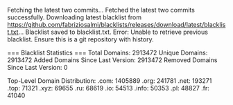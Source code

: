 Fetching the latest two commits...
Fetched the latest two commits successfully.
Downloading latest blacklist from https://github.com/fabriziosalmi/blacklists/releases/download/latest/blacklist.txt...
Blacklist saved to blacklist.txt.
Error: Unable to retrieve previous blacklist. Ensure this is a git repository with history.

=== Blacklist Statistics ===
Total Domains: 2913472
Unique Domains: 2913472
Added Domains Since Last Version: 2913472
Removed Domains Since Last Version: 0

Top-Level Domain Distribution:
  .com: 1405889
  .org: 241781
  .net: 193271
  .top: 71321
  .xyz: 69655
  .ru: 68619
  .io: 54513
  .info: 50353
  .pl: 48827
  .fr: 41040
